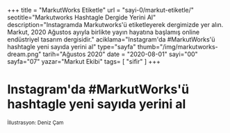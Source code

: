 +++
title = "MarkutWorks Etiketle"
url = "sayi-0/markut-etiketle/"
seotitle="Markutworks Hashtagle Dergide Yerini Al"
description="Instagramda Markutworks'ü etiketleyerek dergimizde yer alın. Markut, 2020 Ağustos ayıyla birlikte yayın hayatına başlamış online endüstriyel tasarım dergisidir."
aciklama="Instagram'da #MarkutWorks'ü hashtagle yeni sayıda yerini al"
type="sayfa"
thumb="/img/markutworks-dream.png"
tarih="Ağustos 2020"
date = "2020-08-01"
sayi="00"
sayfa="07"
yazar="Markut Ekibi"
tags= [
    "sifir"
]
+++
<a href="/sayi-0/son/" id="next"></a>
<div class="container text-center">
<h1>Instagram'da #MarkutWorks'ü hashtagle yeni sayıda yerini al</h1>
<img class="img-fluid" src="/img/markutworks-dream.png" alt=""><br>
<small>İllustrasyon: Deniz Çam</small>
</div>
